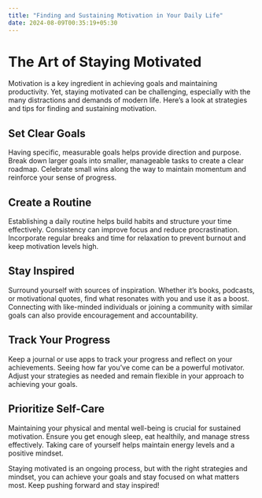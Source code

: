 ```yaml
---
title: "Finding and Sustaining Motivation in Your Daily Life"
date: 2024-08-09T00:35:19+05:30
---
```


# The Art of Staying Motivated

Motivation is a key ingredient in achieving goals and maintaining productivity. Yet, staying motivated can be challenging, especially with the many distractions and demands of modern life. Here’s a look at strategies and tips for finding and sustaining motivation.

## Set Clear Goals

Having specific, measurable goals helps provide direction and purpose. Break down larger goals into smaller, manageable tasks to create a clear roadmap. Celebrate small wins along the way to maintain momentum and reinforce your sense of progress.

## Create a Routine

Establishing a daily routine helps build habits and structure your time effectively. Consistency can improve focus and reduce procrastination. Incorporate regular breaks and time for relaxation to prevent burnout and keep motivation levels high.

## Stay Inspired

Surround yourself with sources of inspiration. Whether it’s books, podcasts, or motivational quotes, find what resonates with you and use it as a boost. Connecting with like-minded individuals or joining a community with similar goals can also provide encouragement and accountability.

## Track Your Progress

Keep a journal or use apps to track your progress and reflect on your achievements. Seeing how far you’ve come can be a powerful motivator. Adjust your strategies as needed and remain flexible in your approach to achieving your goals.

## Prioritize Self-Care

Maintaining your physical and mental well-being is crucial for sustained motivation. Ensure you get enough sleep, eat healthily, and manage stress effectively. Taking care of yourself helps maintain energy levels and a positive mindset.

Staying motivated is an ongoing process, but with the right strategies and mindset, you can achieve your goals and stay focused on what matters most. Keep pushing forward and stay inspired!
